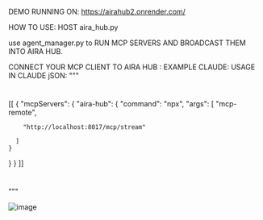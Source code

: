 

DEMO RUNNING ON: https://airahub2.onrender.com/

HOW TO USE: HOST aira_hub.py 

use agent_manager.py to RUN MCP SERVERS AND BROADCAST THEM INTO AIRA HUB.

CONNECT YOUR MCP CLIENT TO AIRA HUB : EXAMPLE CLAUDE: 
USAGE IN CLAUDE jSON: 
"""
# 
[[
{
  "mcpServers": {
    "aira-hub": {
      "command": "npx",
      "args": [
        "mcp-remote",

        "http://localhost:8017/mcp/stream"

      ]
    }
  }
}
]]
#
"""


![image](https://github.com/user-attachments/assets/72226304-6a0e-47e6-b788-19db2fe9f63d)
